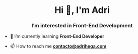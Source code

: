 <h1 align="center">Hi 👋, I'm Adri</h1>
<h3 align="center">I’m interested in Front-End Development</h3>

- 🌱 I’m currently learning **Front-End Developer**

- 📫 How to reach me **contacto@adrihega.com**
